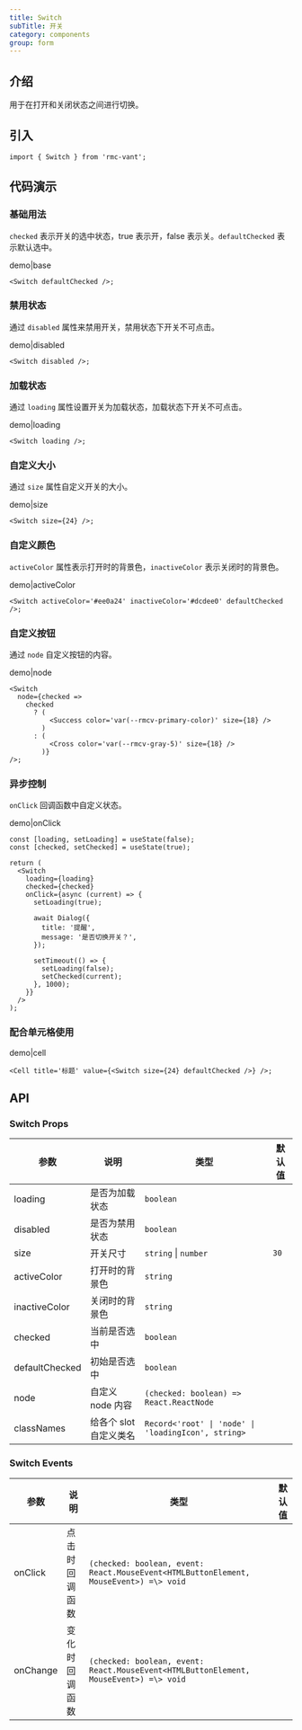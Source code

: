 ```yaml
---
title: Switch
subTitle: 开关
category: components
group: form
---
```


## 介绍

用于在打开和关闭状态之间进行切换。

## 引入

```tsx
import { Switch } from 'rmc-vant';
```

## 代码演示

### 基础用法

`checked` 表示开关的选中状态，true 表示开，false 表示关。`defaultChecked` 表示默认选中。

demo|base

```tsx
<Switch defaultChecked />;
```

### 禁用状态

通过 `disabled` 属性来禁用开关，禁用状态下开关不可点击。

demo|disabled

```tsx
<Switch disabled />;
```

### 加载状态

通过 `loading` 属性设置开关为加载状态，加载状态下开关不可点击。

demo|loading

```tsx
<Switch loading />;
```

### 自定义大小

通过 `size` 属性自定义开关的大小。

demo|size

```tsx
<Switch size={24} />;
```

### 自定义颜色

`activeColor` 属性表示打开时的背景色，`inactiveColor` 表示关闭时的背景色。

demo|activeColor

```tsx
<Switch activeColor='#ee0a24' inactiveColor='#dcdee0' defaultChecked />;
```

### 自定义按钮

通过 `node` 自定义按钮的内容。

demo|node

```tsx
<Switch
  node={checked =>
    checked
      ? (
          <Success color='var(--rmcv-primary-color)' size={18} />
        )
      : (
          <Cross color='var(--rmcv-gray-5)' size={18} />
        )}
/>;
```

### 异步控制

`onClick` 回调函数中自定义状态。

demo|onClick

```tsx
const [loading, setLoading] = useState(false);
const [checked, setChecked] = useState(true);

return (
  <Switch
    loading={loading}
    checked={checked}
    onClick={async (current) => {
      setLoading(true);

      await Dialog({
        title: '提醒',
        message: '是否切换开关？',
      });

      setTimeout(() => {
        setLoading(false);
        setChecked(current);
      }, 1000);
    }}
  />
);
```

### 配合单元格使用

demo|cell

```tsx
<Cell title='标题' value={<Switch size={24} defaultChecked />} />;
```

## API

### Switch Props

| 参数 | 说明 | 类型 | 默认值 |
| --- | --- | --- | --- |
| loading | 是否为加载状态 | `boolean` |  |
| disabled | 是否为禁用状态 | `boolean` |  |
| size | 开关尺寸 | `string` \| `number` | `30` |
| activeColor | 打开时的背景色 | `string` |  |
| inactiveColor | 关闭时的背景色 | `string` |  |
| checked | 当前是否选中 | `boolean` |  |
| defaultChecked | 初始是否选中 | `boolean` |  |
| node | 自定义 node 内容 | `(checked: boolean) => React.ReactNode` |  |
| classNames | 给各个 slot 自定义类名 | `Record<'root' \| 'node' \| 'loadingIcon', string>` |  |

### Switch Events

| 参数 | 说明 | 类型 | 默认值 |
| --- | --- | --- | --- |
| onClick | 点击时回调函数 | `(checked: boolean, event: React.MouseEvent<HTMLButtonElement, MouseEvent>) =\> void` |  |
| onChange | 变化时回调函数 | `(checked: boolean, event: React.MouseEvent<HTMLButtonElement, MouseEvent>) =\> void` |  |
